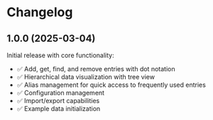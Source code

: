 # Changelog

## 1.0.0 (2025-03-04)

Initial release with core functionality:

- ✅ Add, get, find, and remove entries with dot notation
- ✅ Hierarchical data visualization with tree view
- ✅ Alias management for quick access to frequently used entries
- ✅ Configuration management
- ✅ Import/export capabilities
- ✅ Example data initialization
